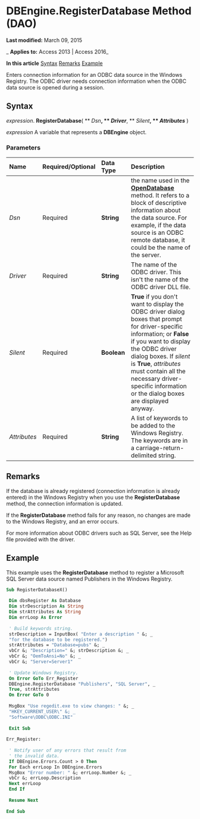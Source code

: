 
# DBEngine.RegisterDatabase Method (DAO)

 **Last modified:** March 09, 2015

 _ **Applies to:** Access 2013 | Access 2016_

 **In this article**
[Syntax](#sectionSection0)
[Remarks](#sectionSection1)
[Example](#sectionSection2)


Enters connection information for an ODBC data source in the Windows Registry. The ODBC driver needs connection information when the ODBC data source is opened during a session.

## Syntax
<a name="sectionSection0"> </a>

 _expression_. **RegisterDatabase**( ** _Dsn_**, ** _Driver_**, ** _Silent_**, ** _Attributes_** )

 _expression_ A variable that represents a **DBEngine** object.


### Parameters



|**Name**|**Required/Optional**|**Data Type**|**Description**|
|:-----|:-----|:-----|:-----|
| _Dsn_|Required|**String**|the name used in the  **[OpenDatabase](49fca321-5955-3e69-64ea-da191536eadb.md)** method. It refers to a block of descriptive information about the data source. For example, if the data source is an ODBC remote database, it could be the name of the server.|
| _Driver_|Required|**String**| The name of the ODBC driver. This isn't the name of the ODBC driver DLL file.|
| _Silent_|Required|**Boolean**|**True** if you don't want to display the ODBC driver dialog boxes that prompt for driver-specific information; or **False** if you want to display the ODBC driver dialog boxes. If _silent_ is **True**, _attributes_ must contain all the necessary driver-specific information or the dialog boxes are displayed anyway.|
| _Attributes_|Required|**String**|A list of keywords to be added to the Windows Registry. The keywords are in a carriage-return-delimited string.|

## Remarks
<a name="sectionSection1"> </a>

If the database is already registered (connection information is already entered) in the Windows Registry when you use the  **RegisterDatabase** method, the connection information is updated.

If the  **RegisterDatabase** method fails for any reason, no changes are made to the Windows Registry, and an error occurs.

For more information about ODBC drivers such as SQL Server, see the Help file provided with the driver.


## Example
<a name="sectionSection2"> </a>

This example uses the  **RegisterDatabase** method to register a Microsoft SQL Server data source named Publishers in the Windows Registry.


```vb
Sub RegisterDatabaseX() 
 
 Dim dbsRegister As Database 
 Dim strDescription As String 
 Dim strAttributes As String 
 Dim errLoop As Error 
 
 ' Build keywords string. 
 strDescription = InputBox( "Enter a description " &; _ 
 "for the database to be registered.") 
 strAttributes = "Database=pubs" &; _ 
 vbCr &; "Description=" &; strDescription &; _ 
 vbCr &; "OemToAnsi=No" &; _ 
 vbCr &; "Server=Server1" 
 
 ' Update Windows Registry. 
 On Error GoTo Err_Register 
 DBEngine.RegisterDatabase "Publishers", "SQL Server", _ 
 True, strAttributes 
 On Error GoTo 0 
 
 MsgBox "Use regedit.exe to view changes: " &; _ 
 "HKEY_CURRENT_USER\" &; _ 
 "Software\ODBC\ODBC.INI" 
 
 Exit Sub 
 
Err_Register: 
 
 ' Notify user of any errors that result from 
 ' the invalid data. 
 If DBEngine.Errors.Count > 0 Then 
 For Each errLoop In DBEngine.Errors 
 MsgBox "Error number: " &; errLoop.Number &; _ 
 vbCr &; errLoop.Description 
 Next errLoop 
 End If 
 
 Resume Next 
 
End Sub
```

